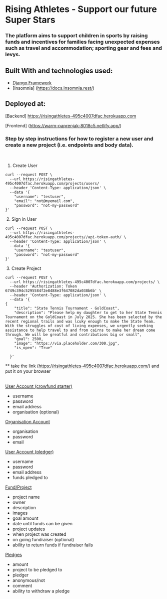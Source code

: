 # Rising Athletes - Support our future Super Stars

### The platform aims to support children in sports by raising funds and incentives for families facing unexpected expenses such as travel and accommodation; sporting gear and fees and levys.


## Built With and technologies used:

- [Django Framework](https://docs.djangoproject.com/en/)
- [Insomnia] (https://docs.insomnia.rest/)

## Deployed at:
[Backend] https://risingathletes-495c4007dfac.herokuapp.com

[Frontend] (https://warm-paprenjak-8018c5.netlify.app/)


### Step by step instructions for how to register a new user and create a new project (i.e. endpoints and body data).
​
1. Create User
​
```shell
curl --request POST \
  --url https://risingathletes-495c4007dfac.herokuapp.com/projects/users/ 
  --header 'Content-Type: application/json' \
  --data '{
	"username": "testuser",
	"email": "not@myemail.com",
	"password": "not-my-password"
}'
```
​
2. Sign in User
​
```shell
curl --request POST \
  --url https://risingathletes-495c4007dfac.herokuapp.com/projects//api-token-auth/ \
  --header 'Content-Type: application/json' \
  --data '{
	"username": "testuser",
	"password": "not-my-password"
}'
```
​
3. Create Project
​
```shell
curl --request POST \
  --url https://risingathletes-495c4007dfac.herokuapp.com/projects/ \
  --header 'Authorization: Token 6749c394c5295584f2e8488e3f647082da038b6b' \
  --header 'Content-Type: application/json' \
  --data '{
{
    "title": "State Tennis Tournament - GoldCoast",
    "description": "Please help my daughter to get to her State Tennis Tournament on the GoldCoast in July 2025. She has been selected by the recent regional trails and was lcuky enough to make the State Team. With the struggles of cost of living expenses, we urgently seeking assistance to help travel to and from cairns to make her dream come through. We will be greatful and contributions big or small",
    "goal": 2500,
    "image": "https://via.placeholder.com/300.jpg",
	"is_open": "True"

  }'
```

\*\* take the link (https://risingathletes-495c4007dfac.herokuapp.com/) and put it on your browser
</br></br>

<ins>User Account (crowfund starter)</ins>
- username
- password
- email address
- organisation (optional)

<ins>Organisation Account</ins>
- organisation
- password
- email

<ins>User Account (pledger)</ins>
- username
- password
- email address
- funds pledged to

<ins>Fund/Project</ins>
- project name 
- owner
- description
- images
- goal amount
- date until funds can be given
- project updates
- when project was created
- on going fundraiser (optional)
- ability to return funds if fundraiser fails

<ins>Pledges</ins>
- amount
- project to be pledged to
- pledger
- anonymous/not
- comment
- ability to withdraw a pledge



